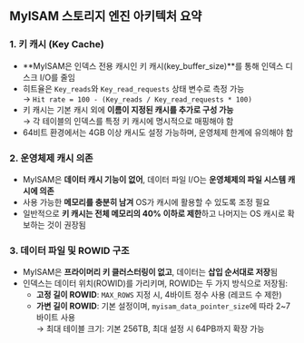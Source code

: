 ## MyISAM 스토리지 엔진 아키텍처 요약

### 1. 키 캐시 (Key Cache)

- **MyISAM은 인덱스 전용 캐시인 키 캐시(key_buffer_size)**를 통해 인덱스 디스크 I/O를 줄임
- 히트율은 `Key_reads`와 `Key_read_requests` 상태 변수로 측정 가능  
  → `Hit rate = 100 - (Key_reads / Key_read_requests * 100)`
- 키 캐시는 기본 캐시 외에 **이름이 지정된 캐시를 추가로 구성 가능**  
  → 각 테이블의 인덱스를 특정 키 캐시에 명시적으로 매핑해야 함
- 64비트 환경에서는 4GB 이상 캐시도 설정 가능하며, 운영체제 한계에 유의해야 함

### 2. 운영체제 캐시 의존

- MyISAM은 **데이터 캐시 기능이 없어**, 데이터 파일 I/O는 **운영체제의 파일 시스템 캐시에 의존**
- 사용 가능한 **메모리를 충분히 남겨** OS가 캐시에 활용할 수 있도록 조정 필요
- 일반적으로 **키 캐시는 전체 메모리의 40% 이하로 제한**하고 나머지는 OS 캐시로 확보하는 것이 권장됨

### 3. 데이터 파일 및 ROWID 구조

- MyISAM은 **프라이머리 키 클러스터링이 없고**, 데이터는 **삽입 순서대로 저장**됨
- 인덱스는 데이터 위치(ROWID)를 가리키며, ROWID는 두 가지 방식으로 저장됨:
    - **고정 길이 ROWID**: `MAX_ROWS` 지정 시, 4바이트 정수 사용 (레코드 수 제한)
    - **가변 길이 ROWID**: 기본 설정이며, `myisam_data_pointer_size`에 따라 2~7바이트 사용  
      → 최대 테이블 크기: 기본 256TB, 최대 설정 시 64PB까지 확장 가능